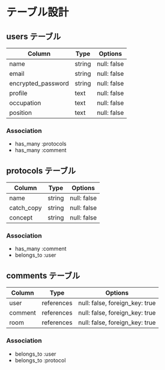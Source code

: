 # テーブル設計

## users テーブル

| Column             | Type   | Options     |
| ------------------ | ------ | ----------- |
| name               | string | null: false |
| email              | string | null: false |
| encrypted_password | string | null: false |
| profile            | text   | null: false |
| occupation         | text   | null: false |
| position           | text   | null: false |

### Association

- has_many :protocols
- has_many :comment

## protocols テーブル

| Column       | Type   | Options     |
| ------       | ------ | ----------- |
| name         | string | null: false |
| catch_copy   | string | null: false |
| concept      | string | null: false |


### Association

- has_many :comment
- belongs_to :user

## comments テーブル

| Column  | Type       |Options                         |
| ------  | ---------- | ------------------------------ |
| user    | references | null: false, foreign_key: true |
| comment | references | null: false, foreign_key: true |
| room   | references | null: false, foreign_key: true |

### Association

- belongs_to :user
- belongs_to :protocol